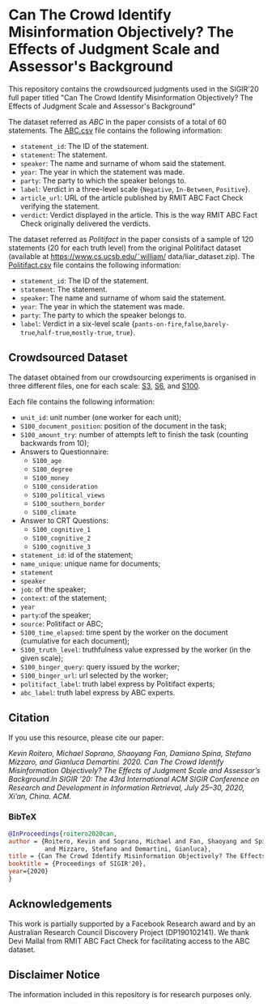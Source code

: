 # Can The Crowd Identify Misinformation Objectively? The Effects of Judgment Scale and Assessor's Background

This repository contains the crowdsourced judgments used in the SIGIR'20 full paper titled "Can The Crowd Identify Misinformation Objectively? The Effects of Judgment Scale and Assessor's Background"

The dataset referred as *ABC* in the paper consists of a total of 60 statements. The [ABC.csv](./ABC.csv) file contains the following information:
 - `statement_id`: The ID of the statement.
 - `statement`: The statement.
 - `speaker`: The name and surname of whom said the statement.
 - `year`: The year in which the statement was made.
 - `party`: The party to which the speaker belongs to.
 - `label`: Verdict in a three-level scale {`Negative`, `In-Between`, `Positive`}.
 - `article_url`: URL of the article published by RMIT ABC Fact Check verifying the statement.
 - `verdict`: Verdict displayed in the article. This is the way RMIT ABC Fact Check originally delivered the verdicts.


The dataset referred as *Politifact* in the paper consists of a sample of 120 statements (20 for each truth level) from the original Politifact dataset (available at https://www.cs.ucsb.edu/˜william/
data/liar_dataset.zip). The [Politifact.csv](./Politifact.csv) file contains the following information:
- `statement_id`: The ID of the statement.
- `statement`: The statement.
 - `speaker`: The name and surname of whom said the statement.
 - `year`: The year in which the statement was made.
 - `party`: The party to which the speaker belongs to.
 - `label`: Verdict in a six-level scale {`pants-on-fire`,`false`,`barely-true`,`half-true`,`mostly-true`, `true`}.
 

## Crowdsourced Dataset 

The dataset obtained from our crowdsourcing experiments is organised in three different files, one for each scale: [S3](./crowsourced-data/S3.csv), [S6](./crowdsourced-data/S6.csv), and [S100](./crowdsourced-data/S100.csv).

Each file contains the following information:

* `unit_id`: unit number (one worker for each unit);
* `S100_document_position`: position of the document in the task;
* `S100_amount_try`: number of attempts left to finish the task (counting backwards from 10);
* Answers to Questionnaire:
  * `S100_age`
  * `S100_degree`
  * `S100_money` 
  * `S100_consideration`
  * `S100_political_views` 
  * `S100_southern_border` 
  * `S100_climate`
* Answer to CRT Questions:
  * `S100_cognitive_1` 
  * `S100_cognitive_2` 
  * `S100_cognitive_3`
* `statement_id`: id of the statement;
* `name_unique`: unique name for documents;
* `statement` 
* `speaker`
* `job`: of the speaker;
* `context`: of the statement;
* `year`
* `party`:of the speaker;
* `source`: Politifact or ABC;
* `S100_time_elapsed`: time spent by the worker on the document (cumulative for each document);
* `S100_truth_level`: truthfulness value expressed by the worker (in the given scale);
* `S100_binger_query`: query issued by the worker;
* `S100_binger_url`: url selected by the worker; 
* `politifact_label`: truth label express by Politifact experts;
* `abc_label`: truth label express by ABC experts.




## Citation

If you use this resource, please cite our paper:

*Kevin Roitero, Michael Soprano, Shaoyang Fan, Damiano Spina, Stefano Mizzaro, and Gianluca Demartini. 2020. Can The Crowd Identify Misinformation Objectively? The Effects of Judgment Scale and Assessor’s Background.In SIGIR ’20: The 43rd International ACM SIGIR Conference on Research and Development in Information Retrieval, July 25–30, 2020, Xi’an, China. ACM.*


### BibTeX

```bibtex
@InProceedings{roitero2020can,
author = {Roitero, Kevin and Soprano, Michael and Fan, Shaoyang and Spina, Damiano
          and Mizzaro, Stefano and Demartini, Gianluca},
title = {Can The Crowd Identify Misinformation Objectively? The Effects of Judgment Scale and Assessor’s Background},
booktitle = {Proceedings of SIGIR'20},
year={2020}
}
```

## Acknowledgements

This work is partially supported by a Facebook Research award
and by an Australian Research Council Discovery Project (DP190102141).
We thank Devi Mallal from RMIT ABC Fact Check for facilitating access to the ABC dataset.


## Disclaimer Notice

The information included in this repository is for research purposes only.
